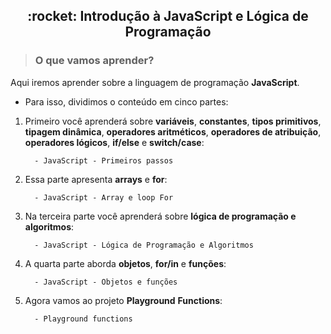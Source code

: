 <h2 align="center">:rocket: Introdução à JavaScript e Lógica de Programação</h2>


>### O que vamos aprender?

Aqui iremos aprender sobre a linguagem de programação **JavaScript**.

- Para isso, dividimos o conteúdo em cinco partes:

1. Primeiro você aprenderá sobre **variáveis**, **constantes**, **tipos primitivos**, **tipagem dinâmica**, **operadores aritméticos**, **operadores de atribuição**, **operadores lógicos**, **if/else** e **switch/case**:
   
         - JavaScript - Primeiros passos

2. Essa parte apresenta **arrays** e **for**:
      
         - JavaScript - Array e loop For

3. Na terceira parte você aprenderá sobre **lógica de programação e algoritmos**:
      
         - JavaScript - Lógica de Programação e Algoritmos

4. A quarta parte aborda **objetos**, **for/in** e **funções**:
     
         - JavaScript - Objetos e funções

5. Agora vamos ao projeto **Playground** **Functions**:
      
         - Playground functions
